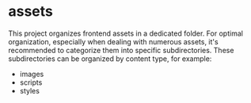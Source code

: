 # assets

This project organizes frontend assets in a dedicated folder.
For optimal organization, especially when dealing with numerous assets, it's recommended to categorize them into specific subdirectories.
These subdirectories can be organized by content type, for example:

- images
- scripts
- styles
